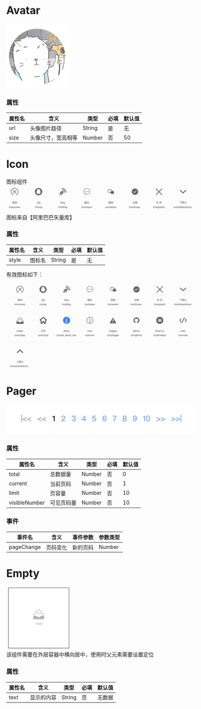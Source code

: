 # Avatar

<img 
    src = "https://raw.githubusercontent.com/huanbaihong/learnVuemdReadMe/master/Avata.png" 
    alt = "img-2022010601"
    style = "zoom: 50%"
/>

### 属性

| 属性名 |  含义  |     类型    |   必填     |默认值|
| ----- | ------ | --------- |  --------| ------ |
|   url  | 头像图片路径 |  String  |   是   |   无  |
|   size  | 头像尺寸，宽高相等 |  Number |  否  | 50  |


# Icon

图标组件
<img src = "https://raw.githubusercontent.com/huanbaihong/learnVuemdReadMe/master/Icon1.png"/>
图标来自【阿里巴巴矢量库】

### 属性

| 属性名 |  含义  |     类型    |   必填     |默认值|
| ----- | ------ | --------- |  --------| ------ |
| style | 图标名  |   String   |  是     |   无  |

有效图标如下：
<img src ="https://raw.githubusercontent.com/huanbaihong/learnVuemdReadMe/master/Icon2.png" alt = "icon-2022010602"/>


# Pager

<img src = "https://raw.githubusercontent.com/huanbaihong/learnVuemdReadMe/master/Pager.png" />

### 属性

| 属性名 |     含义   |    类型   |   必填     | 默认值  |
| ----- | --------- | --------- |  --------  | ------ |
| total  |  总数据量  |   Number |    否      |  0   |
| current | 当前页码    |  Number  |     否     |  1   |
| limit   |  页容量 | Number | 否    |   10 |
|visibleNumber| 可见页码量| Number | 否 | 10 |

### 事件

| 事件名 |   含义   |   事件参数  |  参数类型  |
| ----- | -------- | --------- |  -------- |
| pageChange | 页码变化 | 新的页码 | Number |

# Empty

<img src = "https://raw.githubusercontent.com/huanbaihong/learnVuemdReadMe/master/Empty.png" alt = "empty" style = "zoom: 20%"/>  
<br/>该组件需要在外层容器中横向居中，使用时父元素需要设置定位

### 属性
| 属性名 |     含义   |    类型   |   必填     | 默认值  |
| ----- | --------- | --------- |  --------  | ------ |
| text  | 显示的内容  |  String   |   否    |   无数据   |

